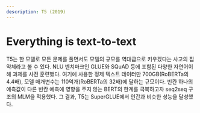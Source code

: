 ```yaml
---
description: T5 (2019)
---
```


# Everything is text-to-text

 T5는 한 모델로 모든 문제를 풀면서도 모델의 규모를 역대급으로 키우겠다는 사고의 집약체라고 볼 수 있다. NLU 벤치마크인 GLUE와 SQuAD 등에 포함된 다양한 자연어이해 과제를 사전 훈련했다. 여기에 사용한 정제 텍스트 데이터만 700GB\(RoBERTa의 4.4배\), 모델 매개변수는 110억개\(RoBERTa의 32배\)에 달하는 규모이다. 빈칸 하나의 예측값이 다른 빈칸 예측에 영향을 주지 않는 BERT의 한계를 극복하고자 seq2seq 구조의 MLM을 적용했다. 그 결과, T5는 SuperGLUE에서 인간과 비슷한 성능을 달성했다.

